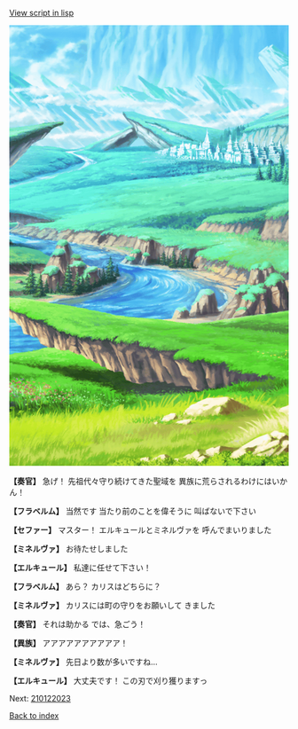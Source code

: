 [View script in lisp](../scripts/210122021.txt)

![plain.png](../images/backgrounds/plain.png)

**【奏官】**
急げ！
先祖代々守り続けてきた聖域を
異族に荒らされるわけにはいかん！

**【フラベルム】**
当然です
当たり前のことを偉そうに
叫ばないで下さい

**【セファー】**
マスター！
エルキュールとミネルヴァを
呼んでまいりました

**【ミネルヴァ】**
お待たせしました

**【エルキュール】**
私達に任せて下さい！

**【フラベルム】**
あら？
カリスはどちらに？

**【ミネルヴァ】**
カリスには町の守りをお願いして
きました

**【奏官】**
それは助かる
では、急ごう！

**【異族】**
アアアアアアアアアア！

**【ミネルヴァ】**
先日より数が多いですね…

**【エルキュール】**
大丈夫です！
この刃で刈り獲りますっ

Next: [210122023](210122023.md)

[Back to index](index.md)
